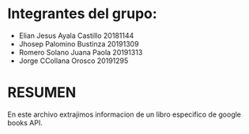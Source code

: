 
# Integrantes del grupo: 
- Elian Jesus Ayala Castillo 20181144
- Jhosep Palomino Bustinza 20191309
- Romero Solano Juana Paola 20191313
- Jorge CCollana Orosco 20191295
# RESUMEN
En este archivo extrajimos informacion de un libro especifico de google books API.

